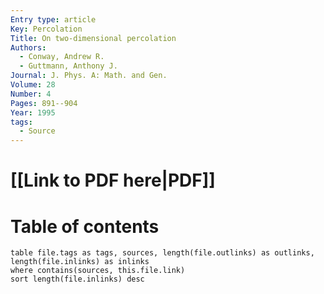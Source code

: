 ```yaml
---
Entry type: article
Key: Percolation
Title: On two-dimensional percolation
Authors:
  - Conway, Andrew R.
  - Guttmann, Anthony J.
Journal: J. Phys. A: Math. and Gen.
Volume: 28
Number: 4
Pages: 891--904
Year: 1995
tags:
  - Source
---
```


# [[Link to PDF here|PDF]]

# Table of contents


```dataview 
table file.tags as tags, sources, length(file.outlinks) as outlinks, length(file.inlinks) as inlinks
where contains(sources, this.file.link)
sort length(file.inlinks) desc
```
